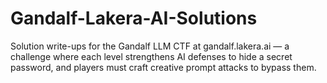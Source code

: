 # Gandalf-Lakera-AI-Solutions
Solution write-ups for the Gandalf LLM CTF at gandalf.lakera.ai — a challenge where each level strengthens AI defenses to hide a secret password, and players must craft creative prompt attacks to bypass them.
